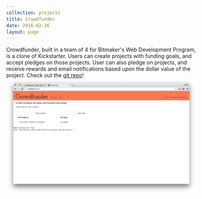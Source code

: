 ```yaml
---
collection: projects
title: Crowdfunder
date: 2016-02-26
layout: page
---
```


Crowdfunder, built in a team of 4 for Bitmaker's Web Development Program, is a clone of Kickstarter. Users can create projects with funding goals, and accept pledges on those projects. User can also pledge on projects, and receive rewards and email notifications based upon the dollar value of the project.
Check out the [git repo](https://github.com/malexanders/crowdfunder)!
![crowdfunder](/assets/crowdfunder-screenshot.png)

